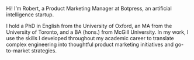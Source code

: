 Hi! I’m Robert, a Product Marketing Manager at Botpress, an artificial intelligence startup.

I hold a PhD in English from the University of Oxford, an MA from the University of Toronto, and a BA (hons.) from McGill University. In my work, I use the skills I developed throughout my academic career to translate complex engineering into thoughtful product marketing initiatives and go-to-market strategies.
